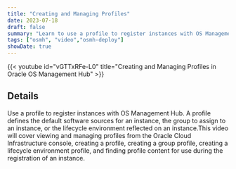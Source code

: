 ```yaml
---
title: "Creating and Managing Profiles"
date: 2023-07-18
draft: false
summary: "Learn to use a profile to register instances with OS Management Hub."
tags: ["osmh", "video","osmh-deploy"]
showDate: true
---
```


{{< youtube id="vGTTxRFe-L0" title="Creating and Managing Profiles in Oracle OS Management Hub" >}}

## Details

Use a profile to register instances with OS Management Hub. A profile defines the default software sources for an instance, the group to assign to an instance, or the lifecycle environment reflected on an instance.This video will cover viewing and managing profiles from the Oracle Cloud Infrastructure console, creating a profile, creating a group profile, creating a lifecycle environment profile, and finding profile content for use during the registration of an instance.
